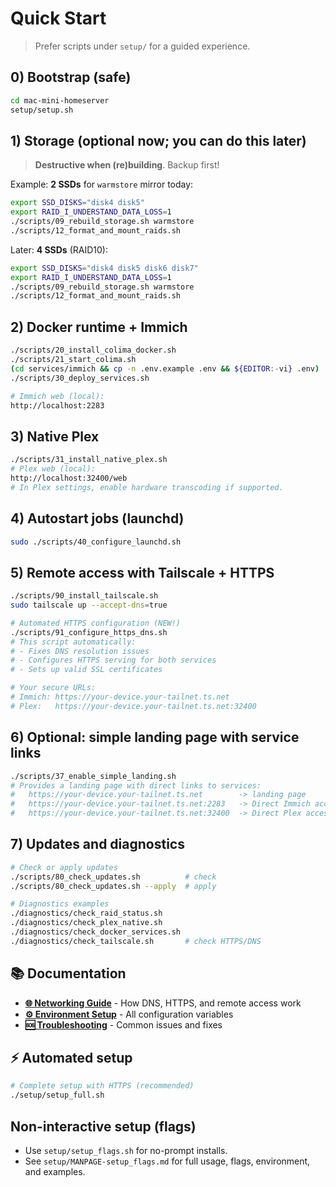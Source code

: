 # Quick Start

> Prefer scripts under `setup/` for a guided experience.

## 0) Bootstrap (safe)
```bash
cd mac-mini-homeserver
setup/setup.sh
```

## 1) Storage (optional now; you can do this later)
> **Destructive when (re)building**. Backup first!

Example: **2 SSDs** for `warmstore` mirror today:
```bash
export SSD_DISKS="disk4 disk5"
export RAID_I_UNDERSTAND_DATA_LOSS=1
./scripts/09_rebuild_storage.sh warmstore
./scripts/12_format_and_mount_raids.sh
```

Later: **4 SSDs** (RAID10):
```bash
export SSD_DISKS="disk4 disk5 disk6 disk7"
export RAID_I_UNDERSTAND_DATA_LOSS=1
./scripts/09_rebuild_storage.sh warmstore
./scripts/12_format_and_mount_raids.sh
```

## 2) Docker runtime + Immich
```bash
./scripts/20_install_colima_docker.sh
./scripts/21_start_colima.sh
(cd services/immich && cp -n .env.example .env && ${EDITOR:-vi} .env)  # set IMMICH_DB_PASSWORD
./scripts/30_deploy_services.sh

# Immich web (local):
http://localhost:2283
```

## 3) Native Plex
```bash
./scripts/31_install_native_plex.sh
# Plex web (local):
http://localhost:32400/web
# In Plex settings, enable hardware transcoding if supported.
```

## 4) Autostart jobs (launchd)
```bash
sudo ./scripts/40_configure_launchd.sh
```

## 5) Remote access with Tailscale + HTTPS
```bash
./scripts/90_install_tailscale.sh
sudo tailscale up --accept-dns=true

# Automated HTTPS configuration (NEW!)
./scripts/91_configure_https_dns.sh
# This script automatically:
# - Fixes DNS resolution issues
# - Configures HTTPS serving for both services
# - Sets up valid SSL certificates

# Your secure URLs:
# Immich: https://your-device.your-tailnet.ts.net
# Plex:   https://your-device.your-tailnet.ts.net:32400
```

## 6) Optional: simple landing page with service links
```bash
./scripts/37_enable_simple_landing.sh
# Provides a landing page with direct links to services:
#   https://your-device.your-tailnet.ts.net        -> landing page
#   https://your-device.your-tailnet.ts.net:2283   -> Direct Immich access
#   https://your-device.your-tailnet.ts.net:32400  -> Direct Plex access
```

## 7) Updates and diagnostics
```bash
# Check or apply updates
./scripts/80_check_updates.sh          # check
./scripts/80_check_updates.sh --apply  # apply

# Diagnostics examples
./diagnostics/check_raid_status.sh
./diagnostics/check_plex_native.sh
./diagnostics/check_docker_services.sh
./diagnostics/check_tailscale.sh       # check HTTPS/DNS
```

## 📚 Documentation
- **[🌐 Networking Guide](docs/NETWORKING.md)** - How DNS, HTTPS, and remote access work
- **[⚙️ Environment Setup](docs/ENVIRONMENT.md)** - All configuration variables
- **[🆘 Troubleshooting](docs/TROUBLESHOOTING.md)** - Common issues and fixes

## ⚡ Automated setup
```bash
# Complete setup with HTTPS (recommended)
./setup/setup_full.sh
```

## Non-interactive setup (flags)
- Use `setup/setup_flags.sh` for no-prompt installs.  
- See `setup/MANPAGE-setup_flags.md` for full usage, flags, environment, and examples.
